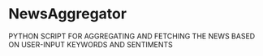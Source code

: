 # NewsAggregator
PYTHON SCRIPT FOR AGGREGATING AND FETCHING THE NEWS BASED ON USER-INPUT KEYWORDS AND SENTIMENTS
